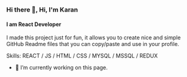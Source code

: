 ### Hi there 👋, Hi, I'm Karan
#### I am React Developer

I made this project just for fun, it allows you to create nice and simple GitHub Readme files that you can copy/paste and use in your profile.

Skills: REACT / JS / HTML / CSS / MYSQL / MSSQL / REDUX

- 🔭 I’m currently working on this page. 




